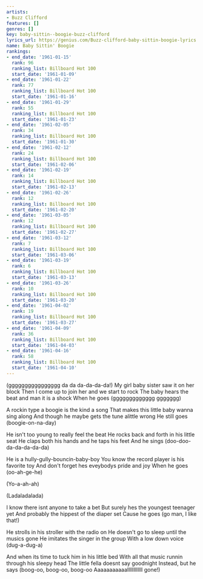 ```yaml
---
artists:
- Buzz Clifford
features: []
genres: []
key: baby-sittin--boogie-buzz-clifford
lyrics_url: https://genius.com/Buzz-clifford-baby-sittin-boogie-lyrics
name: Baby Sittin' Boogie
rankings:
- end_date: '1961-01-15'
  rank: 96
  ranking_list: Billboard Hot 100
  start_date: '1961-01-09'
- end_date: '1961-01-22'
  rank: 77
  ranking_list: Billboard Hot 100
  start_date: '1961-01-16'
- end_date: '1961-01-29'
  rank: 55
  ranking_list: Billboard Hot 100
  start_date: '1961-01-23'
- end_date: '1961-02-05'
  rank: 34
  ranking_list: Billboard Hot 100
  start_date: '1961-01-30'
- end_date: '1961-02-12'
  rank: 24
  ranking_list: Billboard Hot 100
  start_date: '1961-02-06'
- end_date: '1961-02-19'
  rank: 14
  ranking_list: Billboard Hot 100
  start_date: '1961-02-13'
- end_date: '1961-02-26'
  rank: 12
  ranking_list: Billboard Hot 100
  start_date: '1961-02-20'
- end_date: '1961-03-05'
  rank: 12
  ranking_list: Billboard Hot 100
  start_date: '1961-02-27'
- end_date: '1961-03-12'
  rank: 7
  ranking_list: Billboard Hot 100
  start_date: '1961-03-06'
- end_date: '1961-03-19'
  rank: 6
  ranking_list: Billboard Hot 100
  start_date: '1961-03-13'
- end_date: '1961-03-26'
  rank: 10
  ranking_list: Billboard Hot 100
  start_date: '1961-03-20'
- end_date: '1961-04-02'
  rank: 19
  ranking_list: Billboard Hot 100
  start_date: '1961-03-27'
- end_date: '1961-04-09'
  rank: 36
  ranking_list: Billboard Hot 100
  start_date: '1961-04-03'
- end_date: '1961-04-16'
  rank: 58
  ranking_list: Billboard Hot 100
  start_date: '1961-04-10'
---
```

(gggggggggggggggg da da da-da-da-da!)
My girl baby sister saw it on her block
Then I come up to join her and we start to rock
The baby hears the beat and man it is a shock
When he goes (ggggggggggggg ggggggg)

A rockin type a boogie is the kind a song
That makes this little baby wanna sing along
And though he maybe gets the tune alittle wrong
He still goes (boogie-on-na-day)

He isn't too young to really feel the beat
He rocks back and forth in his little seat
He claps both his hands and he taps his feet
And he sings (doo-doo-da-da-da-da-da)

He is a hully-gully-bouncin-baby-boy
You know the record player is his favorite toy
And don't forget hes eveybodys pride and joy
When he goes (oo-ah-ge-he)

(Yo-a-ah-ah)

(Ladaladalada)

I know there isnt anyone to take a bet
But surely hes the youngest teenager yet
And probably the hippest of the diaper set
Cause he goes (go man, I like that!)

He strolls in his stroller with the radio on
He doesn't go to sleep until the musics gone
He imitates the singer in the group
With a low down voice (dug-a-dug-a)

And when its time to tuck him in his little bed
With all that music runnin through his sleepy head
The little fella doesnt say goodnight
Instead, but he says (boog-oo, boog-oo, boog-oo
Aaaaaaaaaaallllllllllll gone!)
